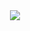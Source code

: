 <div align="center">
 <img src="https://img.shields.io/badge/Mach-1.0.0-green?style=for-the-badge&logo=github-sponsors"/>
 </div>